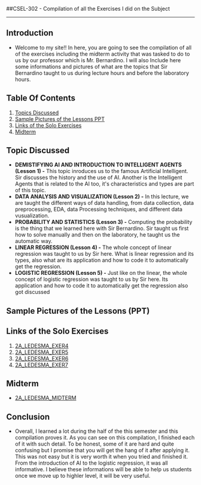 ##CSEL-302 - Compilation of all the Exercises I did on the Subject

---

## Introduction 

- Welcome to my site!! In here, you are going to see the compilation of all of the exercises including the midterm activity that was tasked to do to us by our professor which is Mr. Bernardino. I will also Include here some informations and pictures of what are the topics that Sir Bernardino taught to us during lecture hours and before the laboratory hours. 

## Table Of Contents

1. [Topics Discussed](#topic-discussed) 
2. [Sample Pictures of the Lessons PPT](#sample-pictures-of-the-lessons-ppt)
3. [Links of the Solo Exercises](#links-of-the-solo-exercises)
4. [Midterm](#midterms)

## Topic Discussed

- **DEMISTIFYING AI AND INTRODUCTION TO INTELLIGENT AGENTS (Lesson 1) -** This topic inroduces us to the famous Artificial Intelligent. Sir discusses the history and the use of AI. Another is the Intelligent Agents that is related to the AI too, it's characteristics and types are part of this topic. 
- **DATA ANALYSIS AND VISUALIZATION (Lesson 2) -** In this lecture, we are taught the different ways of data handling, from data collection, data preprocessing, EDA, data Processing techniques, and different data vusualization.  
- **PROBABILITY AND STATISTICS (Lesson 3) -** Computing the probability is the thing that we learned here with Sir Bernardino. Sir taught us first how to solve manually and then on the laboratory, he taught us the automatic way. 
- **LINEAR REGRESSION (Lesson 4) -** The whole concept of linear regression was taught to us by Sir here. What is linear regression and its types, also what are its application and how to code it to automatically get the regression. 
- **LOGISTIC REGRESSION (Lesson 5) -** Just like on the linear, the whole concept of logistic regression was taught to us by Sir here. Its application and how to code it to automatically get the regression also got discussed 

## Sample Pictures of the Lessons (PPT)

## Links of the Solo Exercises
1. <a href="2A_LEDESMA_EXER4.ipynb">2A_LEDESMA_EXER4</a>
2. <a href="2A_LEDESMA_EXER5.ipynb">2A_LEDESMA_EXER5</a>
3. <a href="2A_LEDESMA_EXER6.ipynb">2A_LEDESMA_EXER6</a>
4. <a href="2A_LEDESMA_EXER7.ipynb">2A_LEDESMA_EXER7</a>

## Midterm
- <a href="2A_LEDESMA_MIDTERM.ipynb">2A_LEDESMA_MIDTERM</a>

## Conclusion
- Overall, I learned a lot during the half of the this semester and this compilation proves it. As you can see on this compilation, I finished each of it with such detail. To be honest, some of it are hard and quite confusing but I promise that you will get the hang of it after applying it. This was not easy but it is very worth it when you tried and finished it. From the introduction of AI to the logistic regression, it was all informative. I believe these informations will be able to help us students once we move up to highler level, it will be very useful. 









